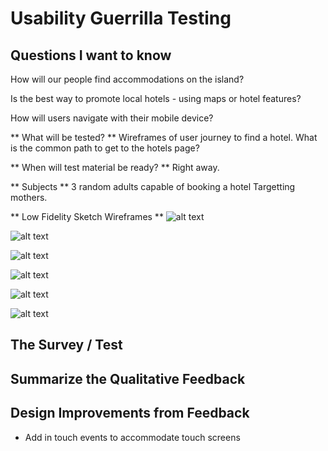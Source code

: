 # Usability Guerrilla Testing

## Questions I want to know

How will our people find accommodations on the island?

Is the best way to promote local hotels - using maps or hotel features?

How will users navigate with their mobile device?

** What will be tested? **
Wireframes of user journey to find a hotel.
What is the common path to get to the hotels page?

** When will test material be ready? **
Right away.

** Subjects **
3 random adults capable of booking a hotel
Targetting mothers.

** Low Fidelity Sketch Wireframes **
![alt text](media/Menu.jpg)

![alt text](media/Map.jpg)

![alt text](media/Hotel-List.jpg)

![alt text](media/House-List.jpg)

![alt text](media/Hotel-Page-1.jpg)

![alt text](media/Hotel-Page-2.jpg)


## The Survey / Test




## Summarize the Qualitative Feedback




## Design Improvements from Feedback

- Add in touch events to accommodate touch screens
